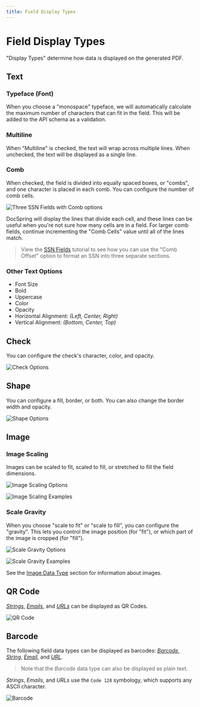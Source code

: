 ```yaml
---
title: Field Display Types
---
```


# Field Display Types

"Display Types" determine how data is displayed on the generated PDF.

## Text

### Typeface (Font)

When you choose a "monospace" typeface, we will automatically calculate the maximum number of characters that can fit in the field. This will be added to the API schema as a validation.

### Multiline

When "Multiline" is checked, the text will wrap across multiple lines. When unchecked, the text will be displayed as a single line.

### Comb

When checked, the field is divided into equally spaced boxes, or "combs", and one character is placed in each comb. You can configure the number of comb cells.

<!-- <img src="../images/template_editor/comb-field.png" alt="Comb Field" style="width: 250px;" /> -->

![Three SSN Fields with Comb options](./three-ssn-fields-with-comb.png)

DocSpring will display the lines that divide each cell, and these lines can be useful when you're not sure how many cells are in a field. For larger comb fields, continue incrementing the "Comb Cells" value until all of the lines match.

> View the [SSN Fields](./ssn-fields) tutorial to see how you can use the "Comb Offset" option to format an SSN into three separate sections.

### Other Text Options

- Font Size
- Bold
- Uppercase
- Color
- Opacity
- Horizontal Alignment: _(Left, Center, Right)_
- Vertical Alignment: _(Bottom, Center, Top)_

## Check

You can configure the check's character, color, and opacity.

![Check Options](./check-options.png)

## Shape

You can configure a fill, border, or both. You can also change the border width and opacity.

![Shape Options](./shape-options.png)

## Image

### Image Scaling

Images can be scaled to fit, scaled to fill, or stretched to fill the field dimensions.

![Image Scaling Options](./image-scaling-options.png)

![Image Scaling Examples](./image-scaling-examples.jpg)

### Scale Gravity

When you choose "scale to fit" or "scale to fill", you can configure the "gravity". This lets you control the image position (for "fit"), or which part of the image is cropped (for "fill").

![Scale Gravity Options](./scale-gravity-options.png)

![Scale Gravity Examples](./scale-gravity-examples.jpg)

See the [Image Data Type](./field-data-types.md#image) section for information about images.

## QR Code

[_Strings_](./field-data-types.md#strings),
[_Emails_](./field-data-types.md#emails), and
[_URLs_](./field-data-types.md#urls)
can be displayed as QR Codes.

![QR Code](./qr-code.png)

## Barcode

The following field data types can be displayed as barcodes:
[_Barcode_](./field-data-types.md#barcode),
[_String_](./field-data-types.md#string),
[_Email_](./field-data-types.md#email), and
[_URL_](./field-data-types.md#url).

> Note that the _Barcode_ data type can also be displayed as plain text.

_Strings_, _Emails_, and _URLs_ use the `Code 128` symbology, which supports any ASCII character.

![Barcode](./barcode.png)
